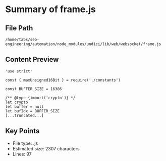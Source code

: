# Summary of frame.js
  
## File Path
`/home/tabs/seo-engineering/automation/node_modules/undici/lib/web/websocket/frame.js`

## Content Preview
```
'use strict'

const { maxUnsigned16Bit } = require('./constants')

const BUFFER_SIZE = 16386

/** @type {import('crypto')} */
let crypto
let buffer = null
let bufIdx = BUFFER_SIZE
[...truncated...]
```

## Key Points
- File type: .js
- Estimated size: 2307 characters
- Lines: 97
